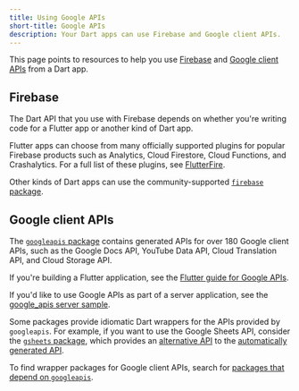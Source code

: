 ```yaml
---
title: Using Google APIs
short-title: Google APIs
description: Your Dart apps can use Firebase and Google client APIs.
---
```


This page points to resources to help you use
[Firebase][] and [Google client APIs][] from a Dart app.


## Firebase

The Dart API that you use with Firebase depends
on whether you're writing code for a Flutter app or another kind of Dart app.

Flutter apps can choose from many officially supported plugins for
popular Firebase products such as Analytics, Cloud Firestore,
Cloud Functions, and Crashalytics.
For a full list of these plugins, see [FlutterFire][].

Other kinds of Dart apps can use
the community-supported [`firebase` package][].

## Google client APIs

The [`googleapis` package][] contains generated APIs for
over 180 Google client APIs,
such as the Google Docs API, YouTube Data API,
Cloud Translation API, and Cloud Storage API.

If you're building a Flutter application, see the
[Flutter guide for Google APIs][flutter-google-apis].

If you'd like to use Google APIs as part of a server application, see the
[google_apis server sample][server-sample].

Some packages provide idiomatic Dart wrappers for
the APIs provided by `googleapis`.
For example, if you want to use the Google Sheets API,
consider the [`gsheets` package][],
which provides an [alternative API][gsheets-api-docs] to the
[automatically generated API][gsheets-api-docs-gapi].

To find wrapper packages for Google client APIs, search for
[packages that depend on `googleapis`][gapi-packages].


[Firebase]: https://firebase.google.com/use-cases
[FlutterFire]: https://firebase.flutter.dev/
[`firebase` package]: {{site.pub-pkg}}/firebase
[gapi-packages]: {{site.pub-pkg}}?q=dependency%3Agoogleapis
[Google client APIs]: https://developers.google.com/api-client-library
[`googleapis` package]: {{site.pub-pkg}}/googleapis
[`gsheets` package]: {{site.pub-pkg}}/gsheets
[gsheets-api-docs]: {{site.pub-api}}/gsheets/latest/gsheets/gsheets-library.html
[gsheets-api-docs-gapi]: {{site.pub-api}}/googleapis/latest/sheets.v4/sheets.v4-library.html
[flutter-google-apis]: https://flutter.dev/docs/development/data-and-backend/google-apis
[server-sample]: https://github.com/dart-lang/samples/tree/main/server/google_apis
